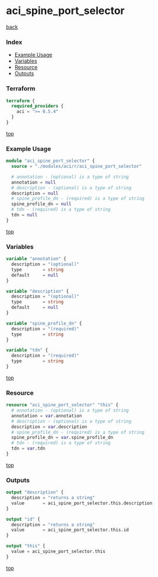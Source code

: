 # aci_spine_port_selector

[back](../aci.md)

### Index

- [Example Usage](#example-usage)
- [Variables](#variables)
- [Resource](#resource)
- [Outputs](#outputs)

### Terraform

```terraform
terraform {
  required_providers {
    aci = ">= 0.5.4"
  }
}
```

[top](#index)

### Example Usage

```terraform
module "aci_spine_port_selector" {
  source = "./modules/aci/r/aci_spine_port_selector"

  # annotation - (optional) is a type of string
  annotation = null
  # description - (optional) is a type of string
  description = null
  # spine_profile_dn - (required) is a type of string
  spine_profile_dn = null
  # tdn - (required) is a type of string
  tdn = null
}
```

[top](#index)

### Variables

```terraform
variable "annotation" {
  description = "(optional)"
  type        = string
  default     = null
}

variable "description" {
  description = "(optional)"
  type        = string
  default     = null
}

variable "spine_profile_dn" {
  description = "(required)"
  type        = string
}

variable "tdn" {
  description = "(required)"
  type        = string
}
```

[top](#index)

### Resource

```terraform
resource "aci_spine_port_selector" "this" {
  # annotation - (optional) is a type of string
  annotation = var.annotation
  # description - (optional) is a type of string
  description = var.description
  # spine_profile_dn - (required) is a type of string
  spine_profile_dn = var.spine_profile_dn
  # tdn - (required) is a type of string
  tdn = var.tdn
}
```

[top](#index)

### Outputs

```terraform
output "description" {
  description = "returns a string"
  value       = aci_spine_port_selector.this.description
}

output "id" {
  description = "returns a string"
  value       = aci_spine_port_selector.this.id
}

output "this" {
  value = aci_spine_port_selector.this
}
```

[top](#index)